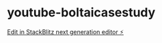 # youtube-boltaicasestudy

[Edit in StackBlitz next generation editor ⚡️](https://stackblitz.com/~/github.com/clarhora/youtube-boltaicasestudy)